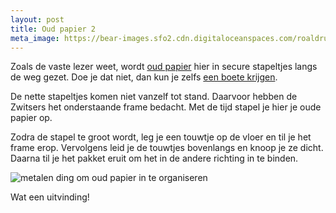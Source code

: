 ```yaml
---
layout: post
title: Oud papier 2
meta_image: https://bear-images.sfo2.cdn.digitaloceanspaces.com/roaldruiter-1680431174-0.jpg
---
```


Zoals de vaste lezer weet, wordt [oud papier](https://www.roaldin.ch/oudpapier/) hier in secure stapeltjes langs de weg gezet. Doe je dat niet, dan kun je zelfs [een boete krijgen](https://www.aargauerzeitung.ch/amp/schweiz/270-franken-busse-wegen-falsch-gebundeltem-karton-wie-recycling-sunder-bestraft-werden-ld.1478687).

De nette stapeltjes komen niet vanzelf tot stand. Daarvoor hebben de Zwitsers het onderstaande frame bedacht. Met de tijd stapel je hier je oude papier op.

Zodra de stapel te groot wordt, leg je een touwtje op de vloer en til je het frame erop. Vervolgens leid je de touwtjes bovenlangs en knoop je ze dicht. Daarna til je het pakket eruit om het in de andere richting in te binden.

![metalen ding om oud papier in te organiseren](https://bear-images.sfo2.cdn.digitaloceanspaces.com/roaldruiter-1680431174-0.jpg)

Wat een uitvinding!
